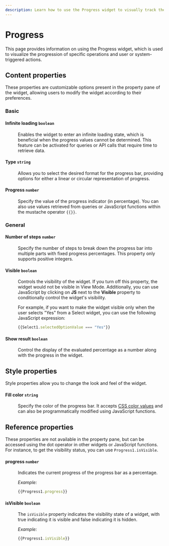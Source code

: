 ```yaml
---
description: Learn how to use the Progress widget to visually track the progress of tasks or processes in your application.
---
```

# Progress

This page provides information on using the Progress widget, which is used to visualize the progression of specific operations and user or system-triggered actions.



<VideoEmbed host="youtube" videoId="Yg1Pfy7uc1s" title="How to use Progress Widget" caption="How to use Progress Widget"/>

## Content properties


These properties are customizable options present in the property pane of the widget, allowing users to modify the widget according to their preferences.


### Basic

#### Infinite loading `boolean`

<dd>

Enables the widget to enter an infinite loading state, which is beneficial when the progress values cannot be determined. This feature can be activated for queries or API calls that require time to retrieve data.

</dd>

#### Type `string`

<dd>

Allows you to select the desired format for the progress bar, providing options for either a linear or circular representation of progress.


</dd>

#### Progress `number`

<dd>

Specify the value of the progress indicator (in percentage). You can also use values retrieved from queries or JavaScript functions within the mustache operator `{{}}`.

</dd>


### General

#### Number of steps `number`

<dd>

Specify the number of steps to break down the progress bar into multiple parts with fixed progress percentages. This property only supports positive integers.


</dd>

#### Visible `boolean`

<dd>

Controls the visibility of the widget. If you turn off this property, the widget would not be visible in View Mode. Additionally, you can use JavaScript by clicking on **JS** next to the **Visible** property to conditionally control the widget's visibility.

For example, if you want to make the widget visible only when the user selects "Yes" from a Select widget, you can use the following JavaScript expression: 
```js
{{Select1.selectedOptionValue === "Yes"}}
```

</dd>

#### Show result `boolean`

<dd>

Control the display of the evaluated percentage as a number along with the progress in the widget.


</dd>

## Style properties
Style properties allow you to change the look and feel of the widget.

#### Fill color `string`

<dd>

Specify the color of the progress bar. It accepts [CSS color values](https://developer.mozilla.org/en-US/docs/Web/CSS/color) and can also be programmatically modified using JavaScript functions.


</dd>

## Reference properties

These properties are not available in the property pane, but can be accessed using the dot operator in other widgets or JavaScript functions. For instance, to get the visibility status, you can use `Progress1.isVisible`.

#### progress `number`

<dd>

Indicates the current progress of the progress bar as a percentage.

*Example:*

```js
{{Progress1.progress}}
```


</dd>

#### isVisible `boolean`
<dd>

The `isVisible` property indicates the visibility state of a widget, with true indicating it is visible and false indicating it is hidden.

*Example:*

```js
{{Progress1.isVisible}}
```


</dd>